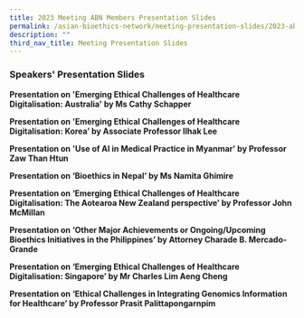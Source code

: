 ```yaml
---
title: 2023 Meeting ABN Members Presentation Slides
permalink: /asian-bioethics-network/meeting-presentation-slides/2023-abn/
description: ""
third_nav_title: Meeting Presentation Slides
---
```

### **Speakers' Presentation Slides**

**Presentation on 'Emerging Ethical Challenges of Healthcare Digitalisation: Australia' by Ms Cathy Schapper**

**Presentation on 'Emerging Ethical Challenges of Healthcare Digitalisation: Korea’ by Associate Professor Ilhak Lee**

**Presentation on 'Use of AI in Medical Practice in Myanmar' by Professor Zaw Than Htun**

**Presentation on ‘Bioethics in Nepal’ by Ms Namita Ghimire**

**Presentation on ‘Emerging Ethical Challenges of Healthcare Digitalisation: The Aotearoa New Zealand perspective’ by Professor John McMillan**

**Presentation on ‘Other Major Achievements or Ongoing/Upcoming Bioethics Initiatives in the Philippines’ by Attorney Charade B. Mercado-Grande**

**Presentation on ‘Emerging Ethical Challenges of Healthcare Digitalisation: Singapore’ by Mr Charles Lim Aeng Cheng**

**Presentation on ‘Ethical Challenges in Integrating Genomics Information for Healthcare’ by Professor Prasit Palittapongarnpim**